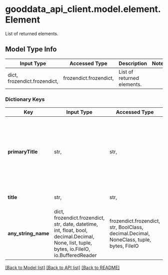 # gooddata_api_client.model.element.Element

List of returned elements.

## Model Type Info
Input Type | Accessed Type | Description | Notes
------------ | ------------- | ------------- | -------------
dict, frozendict.frozendict,  | frozendict.frozendict,  | List of returned elements. | 

### Dictionary Keys
Key | Input Type | Accessed Type | Description | Notes
------------ | ------------- | ------------- | ------------- | -------------
**primaryTitle** | str,  | str,  | Title of primary label of attribute owning requested label or null if the primary label is excluded | 
**title** | str,  | str,  | Title of requested label. | 
**any_string_name** | dict, frozendict.frozendict, str, date, datetime, int, float, bool, decimal.Decimal, None, list, tuple, bytes, io.FileIO, io.BufferedReader | frozendict.frozendict, str, BoolClass, decimal.Decimal, NoneClass, tuple, bytes, FileIO | any string name can be used but the value must be the correct type | [optional]

[[Back to Model list]](../../README.md#documentation-for-models) [[Back to API list]](../../README.md#documentation-for-api-endpoints) [[Back to README]](../../README.md)

